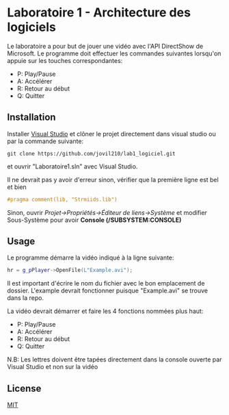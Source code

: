 # Laboratoire 1 - Architecture des logiciels

Le laboratoire a pour but de jouer une vidéo avec l'API DirectShow de Microsoft. Le programme doit effectuer les commandes suivantes lorsqu'on appuie sur les touches correspondantes:
* P: Play/Pause
* A: Accélérer
* R: Retour au début
* Q: Quitter

## Installation

Installer [Visual Studio](https://visualstudio.microsoft.com/fr/downloads/) et clôner le projet directement dans visual studio ou par la commande suivante:
```
git clone https://github.com/jovil210/lab1_logiciel.git
```

et ouvrir "Laboratoire1.sln" avec Visual Studio.

Il ne devrait pas y avoir d'erreur sinon, vérifier que la première ligne est bel et bien 

```cpp
#pragma comment(lib, "Strmiids.lib")
```
Sinon, ouvrir  *Projet->Propriétés->Éditeur de liens->Système* et modifier Sous-Système pour avoir 
**Console (/SUBSYSTEM:CONSOLE)**

## Usage
Le programme démarre la vidéo indiqué à la ligne suivante:

```cpp
hr = g_pPlayer->OpenFile(L"Example.avi");
```
Il est important d'écrire le nom du fichier avec le bon emplacement de dossier. L'example devrait fonctionner puisque "Example.avi" se trouve dans la repo.

La vidéo devrait démarrer et faire les 4 fonctions nommées plus haut:
* P: Play/Pause
* A: Accélérer
* R: Retour au début
* Q: Quitter

N.B: Les lettres doivent être tapées directement dans la console ouverte par Visual Studio et non sur la vidéo

## License
[MIT](https://choosealicense.com/licenses/mit/)
